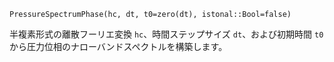 ```
PressureSpectrumPhase(hc, dt, t0=zero(dt), istonal::Bool=false)
```

半複素形式の離散フーリエ変換 `hc`、時間ステップサイズ `dt`、および初期時間 `t0` から圧力位相のナローバンドスペクトルを構築します。
